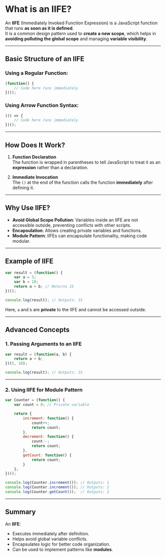 # What is an IIFE?

An **IIFE** (Immediately Invoked Function Expression) is a JavaScript function that runs **as soon as it is defined**.  
It is a common design pattern used to **create a new scope**, which helps in **avoiding polluting the global scope** and managing **variable visibility**.

---

## Basic Structure of an IIFE

### Using a Regular Function:
```javascript
(function() {
    // Code here runs immediately
})();
```

### Using Arrow Function Syntax:
```javascript
(() => {
    // Code here runs immediately
})();
```

---

## How Does It Work?

1. **Function Declaration**  
   The function is wrapped in parentheses to tell JavaScript to treat it as an **expression** rather than a declaration.

2. **Immediate Invocation**  
   The `()` at the end of the function calls the function **immediately** after defining it.

---

## Why Use IIFE?

- **Avoid Global Scope Pollution**: Variables inside an IIFE are not accessible outside, preventing conflicts with other scripts.
- **Encapsulation**: Allows creating private variables and functions.
- **Module Pattern**: IIFEs can encapsulate functionality, making code modular.

---

## Example of IIFE
```javascript
var result = (function() {
    var a = 5;
    var b = 10;
    return a + b; // Returns 15
})();

console.log(result); // Outputs: 15
```
Here, `a` and `b` are **private** to the IIFE and cannot be accessed outside.

---

## Advanced Concepts

### 1. Passing Arguments to an IIFE
```javascript
var result = (function(a, b) {
    return a + b;
})(5, 10);

console.log(result); // Outputs: 15
```

---

### 2. Using IIFE for Module Pattern
```javascript
var Counter = (function() {
    var count = 0; // Private variable

    return {
        increment: function() {
            count++;
            return count;
        },
        decrement: function() {
            count--;
            return count;
        },
        getCount: function() {
            return count;
        }
    };
})();

console.log(Counter.increment()); // Outputs: 1
console.log(Counter.increment()); // Outputs: 2
console.log(Counter.getCount());  // Outputs: 2
```

---

## Summary
An **IIFE**:
- Executes immediately after definition.
- Helps avoid global variable conflicts.
- Encapsulates logic for better code organization.
- Can be used to implement patterns like **modules**.

